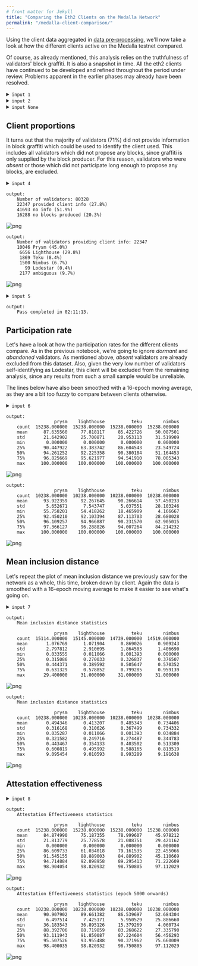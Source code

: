 ```yaml
---
# front matter for Jekyll
title: "Comparing the Eth2 Clients on the Medalla Network"
permalink: "/medalla-client-comparison/"
---
```

Using the client data aggregated in [data pre-processing](/medalla-data-prep), we'll now take a look at how the different clients active on the Medalla testnet compared.

Of course, as already mentioned, this analysis relies on the truthfulness of validators' block graffiti. It is also a snapshot in time. All the eth2 clients have continued to be developed and refined throughout the period under review. Problems apparent in the earlier phases may already have been resolved.

<details><summary><code>input 1</code></summary>

```python
# imports
import psycopg2
import math
import time
import matplotlib.pyplot as plt
import pandas as pd
```

</details>

<details><summary><code>input 2</code></summary>

```python
# open/restart connection to chaind database
try:
    cursor.close()
    connection.close()
except:
    pass

connection = psycopg2.connect(user="chain", host="127.0.0.1", database="chain", password="medalla")
cursor = connection.cursor()
```

</details>

<details><summary><code>input None</code></summary>

```python
# get info about dataset and validators

cursor.execute("SELECT MAX(f_slot) FROM t_blocks")
latest_slot = cursor.fetchone()[0]
n_slots = latest_slot + 1
n_epochs = (n_slots - (n_slots % 32)) // 32

cursor.execute("SELECT f_activation_eligibility_epoch, f_activation_epoch, f_exit_epoch, f_slashed, "
               "f_first_attested_epoch, f_latest_attested_epoch, f_client, f_proposed_count "
               "FROM t_validators ORDER BY f_index")
result = cursor.fetchall()
validators = [{"activation_eligibility_epoch": r[0],
               "activation_epoch"            : r[1],
               "exit_epoch"                  : r[2],
               "slashed"                     : r[3],
               "first_attestation"           : r[4],
               "latest_attestation"          : r[5],
               "client"                      : r[6],
               "proposed_count"              : r[7]} for r in result]
```

</details>

## Client proportions
It turns out that the majority of validators (71%) did not provide information in block graffiti which could be used to identify the client used. This includes all validators which did not propose any blocks, since graffiti is only supplied by the block producer. For this reason, validators who were *absent* or those which did not participate long enough to propose any blocks, are excluded.

<details><summary><code>input 4</code></summary>

```python
# determine validator clients from block graffiti

cursor.execute(f"SELECT f_proposer_index, f_graffiti FROM t_blocks WHERE f_canonical = true")
proposers = cursor.fetchall()

for _, validator in validators.items():
    validator["client"] = ""
    validator["producer"] = False

for proposer in proposers:
    validator = validators[proposer[0]]
    validator["producer"] = True
    graffiti = proposer[1].tobytes().decode(errors='ignore').lower()
    
    if validator["client"] == "ambiguous":
        continue
    
    pr_flag = 1 if (graffiti[:4] == "poap" and graffiti[-1] == "a") or graffiti.find("prysm") != -1 else 0
    li_flag = 1 if (graffiti[:4] == "poap" and graffiti[-1] == "b") or graffiti.find("lighthouse") != -1 else 0
    te_flag = 1 if (graffiti[:4] == "poap" and graffiti[-1] == "c") or graffiti.find("teku") != -1 else 0
    ni_flag = 1 if (graffiti[:4] == "poap" and graffiti[-1] == "d") or graffiti.find("nimbus") != -1 else 0
    lo_flag = 1 if (graffiti[:4] == "poap" and graffiti[-1] == "e") or graffiti.find("lodestar") != -1 else 0
    n_flags = pr_flag + li_flag + te_flag + ni_flag + lo_flag
    
    if n_flags > 1:
        validator["client"] = "ambiguous"
    elif pr_flag:
        validator["client"] = "prysm" if validator["client"] in ["", "prysm"] else "ambiguous"
    elif li_flag:
        validator["client"] = "lighthouse" if validator["client"] in ["", "lighthouse"] else "ambiguous"
    elif te_flag:
        validator["client"] = "teku" if validator["client"] in ["", "teku"] else "ambiguous"
    elif ni_flag:
        validator["client"] = "nimbus" if validator["client"] in ["", "nimbus"] else "ambiguous"
    elif lo_flag:
        validator["client"] = "lodestar" if validator["client"] in ["", "lodestar"] else "ambiguous"

pr_count = li_count = te_count = ni_count = lo_count = amb_count = 0
for _, validator in validators.items():
    if validator["client"] == "prysm":
        pr_count += 1
    elif validator["client"] == "lighthouse":
        li_count += 1
    elif validator["client"] == "teku":
        te_count += 1
    elif validator["client"] == "nimbus":
        ni_count += 1
    elif validator["client"] == "lodestar":
        lo_count += 1
    elif validator["client"] == "ambiguous":
        amb_count += 1

no_blocks_count = sum(not v["producer"] for _, v in validators.items())
no_info_count = sum(v["client"] == "" for _, v in validators.items()) - no_blocks_count
client_info_count = len(validators) - no_blocks_count - no_info_count

print(f"Number of validators: {len(validators)}")
print(f"{client_info_count:5} provided client info ({100*client_info_count/len(validators):.1f}%)")
print(f"{no_info_count:5} no info ({100*no_info_count/len(validators):.1f}%)")
print(f"{no_blocks_count:5} no blocks produced ({100*no_blocks_count/len(validators):.1f}%)")

labels = ['Client info provided', 'Client info not provided', 'No blocks produced']
counts = [client_info_count, no_info_count, no_blocks_count]
fig0, ax0 = plt.subplots(figsize=(12,8))
ax0.pie(counts, labels=labels, autopct=lambda p: f"{p:.1f}%  ({p * sum(counts)/100:,.0f})")
ax0.axis('equal')  # Equal aspect ratio ensures that pie is drawn as a circle.
plt.title('Proportions of validators which included client info in block graffiti')
plt.show()

print(f"Number of validators providing client info: {client_info_count}")
print(f"{pr_count:5} Prysm ({     100*pr_count  / client_info_count:.1f}%)")
print(f"{li_count:5} Lighthouse ({100*li_count  / client_info_count:.1f}%)")
print(f"{te_count:5} Teku ({      100*te_count  / client_info_count:.1f}%)")
print(f"{ni_count:5} Nimbus ({    100*ni_count  / client_info_count:.1f}%)")
print(f"{lo_count:5} Lodestar ({  100*lo_count  / client_info_count:.1f}%)")
print(f"{amb_count:5} ambiguous ({100*amb_count / client_info_count:.1f}%)")

labels = ['Prysm', 'Lighthouse', 'Teku', 'Nimbus', 'Lodestar', 'ambiguous']
counts = [pr_count, li_count, te_count, ni_count, lo_count, amb_count]
fig1, ax1 = plt.subplots(figsize=(12,8))
ax1.pie(counts, labels=labels, autopct=lambda p: f"{p:.1f}%  ({p * sum(counts)/100:,.0f})")
ax1.axis('equal')
plt.title('Validator client share (where available from block graffiti)')
plt.show()
```

</details>

```
output:
    Number of validators: 80328
    22347 provided client info (27.8%)
    41693 no info (51.9%)
    16288 no blocks produced (20.3%)
```

![png](/assets/images/medalla-4-client-comparison_files/medalla-4-client-comparison_6_1.png)

```
output:
    Number of validators providing client info: 22347
    10046 Prysm (45.0%)
     6656 Lighthouse (29.8%)
     1869 Teku (8.4%)
     1500 Nimbus (6.7%)
       99 Lodestar (0.4%)
     2177 ambiguous (9.7%)
```

![png](/assets/images/medalla-4-client-comparison_files/medalla-4-client-comparison_6_3.png)

<details><summary><code>input 5</code></summary>

```python
# calculate participation rates, mean inclusion distance and attestation effectiveness for each client
# if the attestation is missed and the validator has not yet done any attestations, it is considered dormant
# if the attestation is missed and there are no future attestations, it is considered abandoned

start_time = time.time()

empty = [0] * n_epochs
clients = ["prysm", "lighthouse", "teku", "nimbus"]
success_count   = {client:empty.copy() for client in clients}
absent_count    = {client:empty.copy() for client in clients}
dormant_count   = {client:empty.copy() for client in clients}
abandoned_count = {client:empty.copy() for client in clients}
missed_count    = {client:empty.copy() for client in clients}
sum_distance    = {client:empty.copy() for client in clients}
sum_ae          = {client:empty.copy() for client in clients}

for slot in range(latest_slot+1):
    validator_scores, validator_ae = attestation_performance(cursor, slot)
    epoch = slot // 32
    for validator_index in validator_scores:
        client = validators[validator_index]["client"]
        if client not in clients:
            continue
        if validator_scores[validator_index] != -1:
            success_count[client][epoch]   += 1
            sum_distance[client][epoch]    += validator_scores[validator_index]
            sum_ae[client][epoch]          += validator_ae[validator_index]
        elif validators[validator_index]["latest_attestation"] == -1:
            absent_count[client][epoch]    += 1
        elif slot < validators[validator_index]["first_attestation"]:
            dormant_count[client][epoch]   += 1
        elif slot > validators[validator_index]["latest_attestation"]:
            abandoned_count[client][epoch] += 1
        else:
            missed_count[client][epoch]    += 1

    seconds = time.time() - start_time
    elapsed = time.strftime("%H:%M:%S",time.gmtime(seconds))
    left = time.strftime("%H:%M:%S",time.gmtime(seconds * ((latest_slot+1) / (slot+1)-1)))
    percentage = 100*(slot+1)/(latest_slot+1)
    print(f"Epoch {epoch} of {latest_slot//32} ({percentage:.2f}%). "
          f"{elapsed} elapsed. {left} left.", end='\r')

mean_inclusion_distance = {}
attestation_effectiveness = {}
for client in clients:
    mean_inclusion_distance[client] = [sum_distance[client][e] / success_count[client][e] 
                                       if success_count[client][e] > 0 else None for e in range(n_epochs)]
    attestation_effectiveness[client] = [100 * sum_ae[client][e] / 
                                                          (success_count[client][e] + missed_count[client][e])
                                        for e in range(n_epochs)]
    
print(f"Pass completed in {elapsed}." + ' ' * 50)
```

</details>

```
output:
    Pass completed in 02:11:13.                                                  
```

## Participation rate
Let's have a look at how the participation rates for the different clients compare. As in the previous notebook, we're going to ignore *dormant* and *abandoned* validators. As mentioned above, *absent* validators are already excluded from this dataset. Also, given the very low number of validators self-identifying as Lodestar, this client will be excluded from the remaining analysis, since any results from such a small sample would be unreliable.

The lines below have also been smoothed with a 16-epoch moving average, as they are a bit too fuzzy to compare between clients otherwise.

<details><summary><code>input 6</code></summary>

```python
# calculate/describe/plot participation rates by client
participation_rate = {}
for client in clients:
    participation_rate[client] = [100* success_count[client][e] /
                                  (success_count[client][e] + missed_count[client][e]) for e in range(n_epochs)]

participation_rate_df = pd.DataFrame(participation_rate)

print(participation_rate_df.describe())

# plot the participation rate
fig=plt.figure(figsize=(12,8))
plt.plot(participation_rate_df['prysm'].rolling(16).mean(), label='Prysm')
plt.plot(participation_rate_df['lighthouse'].rolling(16).mean(), label='Lighthouse')
plt.plot(participation_rate_df['teku'].rolling(16).mean(), label='Teku')
plt.plot(participation_rate_df['nimbus'].rolling(16).mean(), label='Nimbus')
plt.legend(loc='right')
plt.margins(0,0)
plt.title('Participation rate by client (16-epoch moving average)')
plt.xlabel('epoch')
plt.ylabel('Participation rate (%)')
plt.show()

# stats for epoch 5000 onwards
print(participation_rate_df.iloc[5000:].describe())

# plot the participation rate for epoch 5000 onwards
fig=plt.figure(figsize=(12,8))
plt.plot(participation_rate_df['prysm'].iloc[5000:].rolling(16).mean(), label='Prysm')
plt.plot(participation_rate_df['lighthouse'].iloc[5000:].rolling(16).mean(), label='Lighthouse')
plt.plot(participation_rate_df['teku'].iloc[5000:].rolling(16).mean(), label='Teku')
plt.plot(participation_rate_df['nimbus'].iloc[5000:].rolling(16).mean(), label='Nimbus')
plt.legend(loc='right')
plt.margins(0,0)
plt.title('Participation rate by client (16-epoch moving average — epoch 5000 onwards)')
plt.xlabel('epoch')
plt.ylabel('Participation rate (%)')
plt.show()
```

</details>

```
output:
                  prysm    lighthouse          teku        nimbus
    count  15238.000000  15238.000000  15238.000000  15238.000000
    mean      87.635560     77.818117     85.422726     50.087501
    std       21.642902     25.700871     20.953113     31.519909
    min        0.000000      0.000000      0.000000      0.000000
    25%       90.447922     63.383742     86.604543     23.549724
    50%       94.261252     92.225358     90.380184     51.164453
    75%       96.825669     95.621977     94.541910     78.005343
    max      100.000000    100.000000    100.000000    100.000000
```

![png](/assets/images/medalla-4-client-comparison_files/medalla-4-client-comparison_9_1.png)

```
output:
                  prysm    lighthouse          teku        nimbus
    count  10238.000000  10238.000000  10238.000000  10238.000000
    mean      93.922359     92.267645     90.266614     57.450233
    std        5.652671      7.543747      5.037551     28.103246
    min       55.758201     54.418262     18.465909      4.166667
    25%       92.450210     92.103394     87.113703     28.680028
    50%       96.109257     94.966887     90.231570     62.905015
    75%       97.366127     96.288826     94.007264     84.214232
    max      100.000000    100.000000    100.000000    100.000000
```

![png](/assets/images/medalla-4-client-comparison_files/medalla-4-client-comparison_9_3.png)

## Mean inclusion distance
Let's repeat the plot of mean inclusion distance we previously saw for the network as a whole, this time, broken down by client. Again the data is smoothed with a 16-epoch moving average to make it easier to see what's going on.

<details><summary><code>input 7</code></summary>

```python
# graphs and stats for mean inclusion distance
mid_df = pd.DataFrame.from_dict(mean_inclusion_distance)

print("Mean inclusion distance statistics\n")
print(mid_df.describe(), end='\n\n')

# plot the mean inclusion distance
fig=plt.figure(figsize=(12,8))
plt.plot(mid_df['prysm'].rolling(16).mean(), label='Prysm')
plt.plot(mid_df['lighthouse'].rolling(16).mean(), label='Lighthouse')
plt.plot(mid_df['teku'].rolling(16).mean(), label='Teku')
plt.plot(mid_df['nimbus'].rolling(16).mean(), label='Nimbus')
plt.legend(loc='right')
plt.margins(0,0)
plt.title('Mean inclusion distance of successful attestaions (16-epoch moving average)')
plt.xlabel('epoch')
plt.ylabel('Mean inclusion distance (slots)')
plt.show()

print("Mean inclusion distance statistics\n")
print(mid_df.iloc[5000:].describe(), end='\n\n')

# plot the mean inclusion distance
fig=plt.figure(figsize=(12,8))
plt.plot(mid_df['prysm'].iloc[5000:].rolling(16).mean(), label='Prysm')
plt.plot(mid_df['lighthouse'].iloc[5000:].rolling(16).mean(), label='Lighthouse')
plt.plot(mid_df['teku'].iloc[5000:].rolling(16).mean(), label='Teku')
plt.plot(mid_df['nimbus'].iloc[5000:].rolling(16).mean(), label='Nimbus')
plt.legend(loc='right')
plt.margins(0,0)
plt.title('Mean inclusion distance of successful attestaions (16-epoch moving average — epoch 5000 onwards)')
plt.xlabel('epoch')
plt.ylabel('Mean inclusion distance (slots)')
plt.show()
```

</details>

```
output:
    Mean inclusion distance statistics
    
                  prysm    lighthouse          teku        nimbus
    count  15114.000000  15145.000000  14739.000000  14519.000000
    mean       1.076769      1.071904      0.869026      0.909243
    std        2.797812      2.910695      1.864503      1.406690
    min        0.033555      0.011066      0.001393      0.000000
    25%        0.315086      0.270033      0.326837      0.376507
    50%        0.444371      0.389592      0.505647      0.570352
    75%        0.631329      0.578852      0.799285      0.959139
    max       29.400000     31.000000     31.000000     31.000000

```

![png](/assets/images/medalla-4-client-comparison_files/medalla-4-client-comparison_11_1.png)

```
output:
    Mean inclusion distance statistics
    
                  prysm    lighthouse          teku        nimbus
    count  10238.000000  10238.000000  10238.000000  10238.000000
    mean       0.494346      0.413207      0.485343      0.734406
    std        0.316168      0.310626      0.367499      0.734332
    min        0.035287      0.011066      0.001393      0.034884
    25%        0.321582      0.249716      0.274487      0.344783
    50%        0.443467      0.354133      0.403502      0.513309
    75%        0.600819      0.495992      0.588165      0.813519
    max        9.095454      9.010593      8.993289      9.191638

```

![png](/assets/images/medalla-4-client-comparison_files/medalla-4-client-comparison_11_3.png)

## Attestation effectiveness

<details><summary><code>input 8</code></summary>

```python
# graphs and stats for attestation effectiveness
ae_df = pd.DataFrame.from_dict(attestation_effectiveness)

print("Attestation Effectiveness statistics\n")
print(ae_df.describe(), end='\n\n')

# plot the mean inclusion distance
fig=plt.figure(figsize=(12,8))
plt.plot(ae_df['prysm'].rolling(16).mean(), label='Prysm')
plt.plot(ae_df['lighthouse'].rolling(16).mean(), label='Lighthouse')
plt.plot(ae_df['teku'].rolling(16).mean(), label='Teku')
plt.plot(ae_df['nimbus'].rolling(16).mean(), label='Nimbus')
plt.legend(loc='right')
plt.margins(0,0)
plt.title('Attestation Effectiveness by client (16-epoch moving average)')
plt.xlabel('epoch')
plt.ylabel('Attestation Effectiveness (%)')
plt.show()

print("Attestation Effectiveness statistics (epoch 5000 onwards)\n")
print(ae_df.iloc[5000:].describe(), end='\n\n')

# plot the mean inclusion distance
fig=plt.figure(figsize=(12,8))
plt.plot(ae_df['prysm'].iloc[5000:].rolling(16).mean(), label='Prysm')
plt.plot(ae_df['lighthouse'].iloc[5000:].rolling(16).mean(), label='Lighthouse')
plt.plot(ae_df['teku'].iloc[5000:].rolling(16).mean(), label='Teku')
plt.plot(ae_df['nimbus'].iloc[5000:].rolling(16).mean(), label='Nimbus')
plt.legend(loc='right')
plt.margins(0,0)
plt.title('Attestation Effectiveness by client (16-epoch moving average — epoch 5000 onwards)')
plt.xlabel('epoch')
plt.ylabel('Attestation Effectiveness (%)')
plt.show()
```

</details>

```
output:
    Attestation Effectiveness statistics
    
                  prysm    lighthouse          teku        nimbus
    count  15238.000000  15238.000000  15238.000000  15238.000000
    mean      84.874990     75.187355     78.999607     45.978212
    std       21.813779     25.778578     21.088751     29.421162
    min        0.000000      0.000000      0.000000      0.000000
    25%       86.609733     61.034018     79.161535     22.455066
    50%       91.545155     88.889003     84.889902     45.110669
    75%       94.714884     92.898958     89.295413     71.222609
    max       98.904054     98.820932     98.750805     97.112029

```

![png](/assets/images/medalla-4-client-comparison_files/medalla-4-client-comparison_13_1.png)

```
output:
    Attestation Effectiveness statistics (epoch 5000 onwards)
    
                  prysm    lighthouse          teku        nimbus
    count  10238.000000  10238.000000  10238.000000  10238.000000
    mean      90.907902     89.661382     86.539697     52.684304
    std        6.497514      7.425171      5.950529     25.886660
    min       36.183543     36.895126     15.379269      4.060734
    25%       88.392706     88.719859     83.268622     27.335790
    50%       93.111943     91.850087     87.224604     56.456293
    75%       95.507526     93.955488     90.371962     75.660009
    max       98.400035     98.820932     98.750805     97.112029

```

![png](/assets/images/medalla-4-client-comparison_files/medalla-4-client-comparison_13_3.png)
